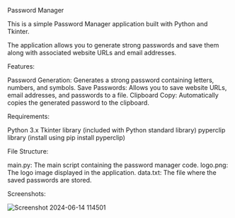 Password Manager

This is a simple Password Manager application built with Python and Tkinter. 

The application allows you to generate strong passwords and save them along with associated website URLs and email addresses.

Features:

Password Generation: Generates a strong password containing letters, numbers, and symbols.
Save Passwords: Allows you to save website URLs, email addresses, and passwords to a file.
Clipboard Copy: Automatically copies the generated password to the clipboard.


Requirements:

Python 3.x
Tkinter library (included with Python standard library)
pyperclip library (install using pip install pyperclip)


File Structure:

main.py: The main script containing the password manager code.
logo.png: The logo image displayed in the application.
data.txt: The file where the saved passwords are stored.


Screenshots:

![Screenshot 2024-06-14 114501](https://github.com/Harsha0130/Password_Manager/assets/127675058/0b0f4279-0821-4aea-9847-f4fa3c87d77a)
